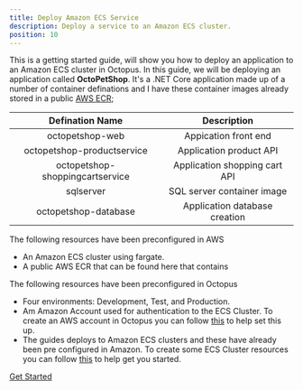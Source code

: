 ```yaml
---
title: Deploy Amazon ECS Service
description: Deploy a service to an Amazon ECS cluster.
position: 10
---
```


This is a getting started guide, will show you how to deploy an application to an Amazon ECS cluster in Octopus. In this guide, we will be deploying an application called **OctoPetShop**. It's a .NET Core application made up of a number of container definations and I have these container images already stored in a public [AWS ECR](https://aws.amazon.com/ecr/);


|  Defination Name | Description  |
|:-:|:-:|
| octopetshop-web  |  Appication front end |
| octopetshop-productservice | Application product API  |
| octopetshop-shoppingcartservice  | Application shopping cart API  |
| sqlserver  | SQL server container image  |
| octopetshop-database | Application database creation | 

The following resources have been preconfigured in AWS

* An Amazon ECS cluster using fargate.
* A public AWS ECR that can be found here that contains 

The following resources have been preconfigured in Octopus 

* Four environments: Development, Test, and Production.
* Am Amazon Account used for authentication to the ECS Cluster. To create an AWS account in Octopus you can follow [this](https://octopus.com/docs/infrastructure/accounts/aws) to help set this up. 
* The guides deploys to Amazon ECS clusters and these have already been pre configured in Amazon. To create some ECS Cluster resources you can follow [this](https://octopus.com/docs/infrastructure/deployment-targets/amazon-ecs-cluster-target
) to help get you started.

<span><a class="btn btn-success" href="/docs/deployments/ecs/guides/creating-new-extneral-feed">Get Started</a></span>




